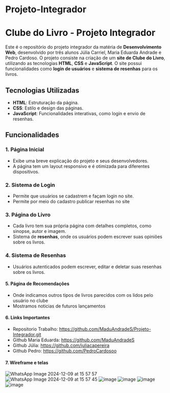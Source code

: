 # Projeto-Integrador
# Clube do Livro - Projeto Integrador

Este é o repositório do projeto integrador da matéria de **Desenvolvimento Web**, desenvolvido por três alunos Júlia Carriel, Maria Eduarda Andrade e Pedro Cardoso. O projeto consiste na criação de um **site de Clube do Livro**, utilizando as tecnologias **HTML**, **CSS** e **JavaScript**. O site possui funcionalidades como **login de usuários** e **sistema de resenhas** para os livros.

## Tecnologias Utilizadas

- **HTML**: Estruturação da página.
- **CSS**: Estilo e design das páginas.
- **JavaScript**: Funcionalidades interativas, como login e envio de resenhas.

## Funcionalidades

### 1. **Página Inicial**
- Exibe uma breve explicação do projeto e seus desenvolvedores.
- A página tem um layout responsivo e é otimizada para diferentes dispositivos.

### 2. **Sistema de Login**
- Permite que usuários se cadastrem e façam login no site.
- Permite por meio do cadastro publicar resenhas no site


### 3. **Página do Livro**
- Cada livro tem sua própria página com detalhes completos, como sinopse, autor e imagem.
- Sistema de **resenhas**, onde os usuários podem escrever suas opiniões sobre os livros.

### 4. **Sistema de Resenhas**
- Usuários autenticados podem escrever, editar e deletar suas resenhas sobre os livros.

#### 5. **Página de Recomendações**
- Onde indicamos outros tipos de livros parecidos com os lidos pelo usuário no clube
- Mostramos noticias de futuros lançamentos
  
#### 6. **Links Importantes**
- Repositorio Trabalho: https://github.com/MaduAndradeS/Projeto-Integrador.git
- Github Maria Eduarda: https://github.com/MaduAndradeS
- Github Júlia: https://github.com/juliacapereira
- Github Pedro: https://github.com/PedroCardosoo
#### 7. **Wireframe e telas**
![WhatsApp Image 2024-12-09 at 15 57 57](https://github.com/user-attachments/assets/ebcc1128-6cdd-4e06-966d-19f3afdd4fb3)
![WhatsApp Image 2024-12-09 at 15 57 45](https://github.com/user-attachments/assets/1218f5cf-093a-4db9-8785-0f3e59548a86)
![image](https://github.com/user-attachments/assets/88f6d879-c180-4b47-be9f-f3f1312e8e42)
![image](https://github.com/user-attachments/assets/0cd8a62e-366f-40df-b5a0-6b842014ca8e)
![image](https://github.com/user-attachments/assets/d5048c29-9936-4fd8-8c8f-057bf3ac0262)
![image](https://github.com/user-attachments/assets/0efd0cd8-4161-427c-8620-f816124ef640)

  
